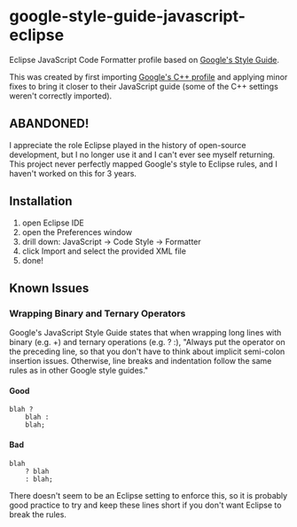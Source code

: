 # google-style-guide-javascript-eclipse

Eclipse JavaScript Code Formatter profile based on [Google's Style
Guide](http://google-styleguide.googlecode.com/svn/trunk/javascriptguide.xml).

This was created by first importing [Google's C++
profile](http://google-styleguide.googlecode.com/svn/trunk/eclipse-cpp-google-style.xml)
and applying minor fixes to bring it closer to their JavaScript guide (some of
the C++ settings weren't correctly imported).

## ABANDONED!

I appreciate the role Eclipse played in the history of open-source development, but I no
longer use it and I can't ever see myself returning. This project never perfectly mapped
Google's style to Eclipse rules, and I haven't worked on this for 3 years.


## Installation

1. open Eclipse IDE
2. open the Preferences window
3. drill down: JavaScript -> Code Style -> Formatter
4. click Import and select the provided XML file
5. done!

## Known Issues

### Wrapping Binary and Ternary Operators

Google's JavaScript Style Guide states that when wrapping long lines
with binary (e.g. +) and ternary operations (e.g. ? :), "Always put the
operator on the preceding line, so that you don't have to think about
implicit semi-colon insertion issues. Otherwise, line breaks and
indentation follow the same rules as in other Google style guides."

#### Good

    blah ?
        blah :
        blah;

#### Bad

    blah
        ? blah
        : blah;

There doesn't seem to be an Eclipse setting to enforce this, so it is
probably good practice to try and keep these lines short if you don't
want Eclipse to break the rules.

